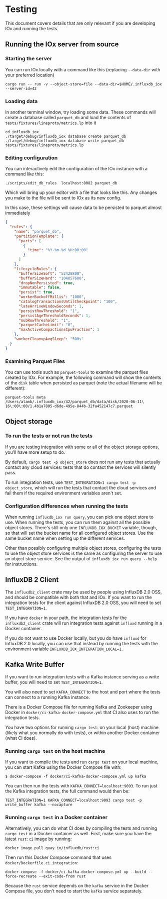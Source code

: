 # Testing

This document covers details that are only relevant if you are developing IOx and running the tests.


## Running the IOx server from source

### Starting the server
You can run IOx locally with a command like this (replacing `--data-dir` with your preferred location)

```shell
cargo run -- run -v --object-store=file --data-dir=$HOME/.influxdb_iox --server-id=42
```

### Loading data
In another terminal window, try loading some data. These commands will create a database called `parquet_db` and load the contents of `tests/fixtures/lineproto/metrics.lp` into it

```shell
cd influxdb_iox
./target/debug/influxdb_iox database create parquet_db
./target/debug/influxdb_iox database write parquet_db tests/fixtures/lineproto/metrics.lp
```

### Editing configuration
You can interactively edit the configuration of the IOx instance with a command like this:

```shell
./scripts/edit_db_rules  localhost:8082 parquet_db
```

Which will bring up your editor with a file that looks like this. Any changes you make to the file will be sent to IOx as its new config.

In this case, these settings will cause data to be persisted to parquet almost immediately

```json
{
  "rules": {
    "name": "parquet_db",
    "partitionTemplate": {
      "parts": [
        {
          "time": "%Y-%m-%d %H:00:00"
        }
      ]
    },
    "lifecycleRules": {
      "bufferSizeSoft": "52428800",
      "bufferSizeHard": "104857600",
      "dropNonPersisted": true,
      "immutable": false,
      "persist": true,
      "workerBackoffMillis": "1000",
      "catalogTransactionsUntilCheckpoint": "100",
      "lateArriveWindowSeconds": 1,
      "persistRowThreshold": "1",
      "persistAgeThresholdSeconds": 1,
      "mubRowThreshold": "1",
      "parquetCacheLimit": "0",
      "maxActiveCompactionsCpuFraction": 1
    },
    "workerCleanupAvgSleep": "500s"
  }
}
```

### Examining Parquet Files
You can use tools such as `parquet-tools` to examine the parquet files created by IOx. For example, the following command will show the contents of the `disk` table when persisted as parquet (note the actual filename will be different):

```shell
parquet-tools meta /Users/alamb/.influxdb_iox/42/parquet_db/data/disk/2020-06-11\ 16\:00\:00/1.4b1a7805-d6de-495e-844b-32fa452147c7.parquet
```


## Object storage

### To run the tests or not run the tests

If you are testing integration with some or all of the object storage options, you'll have more
setup to do.

By default, `cargo test -p object_store` does not run any tests that actually contact
any cloud services: tests that do contact the services will silently pass.

To run integration tests, use `TEST_INTEGRATION=1 cargo test -p object_store`, which will run the
tests that contact the cloud services and fail them if the required environment variables aren't
set.

### Configuration differences when running the tests

When running `influxdb_iox run query`, you can pick one object store to use. When running the tests,
you can run them against all the possible object stores. There's still only one
`INFLUXDB_IOX_BUCKET` variable, though, so that will set the bucket name for all configured object
stores. Use the same bucket name when setting up the different services.

Other than possibly configuring multiple object stores, configuring the tests to use the object
store services is the same as configuring the server to use an object store service. See the output
of `influxdb_iox run query --help` for instructions.

## InfluxDB 2 Client

The `influxdb2_client` crate may be used by people using InfluxDB 2.0 OSS, and should be compatible
with both that and IOx. If you want to run the integration tests for the client against InfluxDB
2.0 OSS, you will need to set `TEST_INTEGRATION=1`.

If you have `docker` in your path, the integration tests for the `influxdb2_client` crate will run
integration tests against `influxd` running in a Docker container.

If you do not want to use Docker locally, but you do have `influxd` for InfluxDB
2.0 locally, you can use that instead by running the tests with the environment variable
`INFLUXDB_IOX_INTEGRATION_LOCAL=1`.

## Kafka Write Buffer

If you want to run integration tests with a Kafka instance serving as a write buffer, you will need
to set `TEST_INTEGRATION=1`.

You will also need to set `KAFKA_CONNECT` to the host and port where the tests can connect to a
running Kafka instance.

There is a Docker Compose file for running Kafka and Zookeeper using Docker in
`docker/ci-kafka-docker-compose.yml` that CI also uses to run the integration tests.

You have two options for running `cargo test`: on your local (host) machine (likely what you
normally do with tests), or within another Docker container (what CI does).

### Running `cargo test` on the host machine

If you want to compile the tests and run `cargo test` on your local machine, you can start Kafka
using the Docker Compose file with:

```
$ docker-compose -f docker/ci-kafka-docker-compose.yml up kafka
```

You can then run the tests with `KAFKA_CONNECT=localhost:9093`. To run just the Kafka integration
tests, the full command would then be:

```
TEST_INTEGRATION=1 KAFKA_CONNECT=localhost:9093 cargo test -p write_buffer kafka --nocapture
```

### Running `cargo test` in a Docker container

Alternatively, you can do what CI does by compiling the tests and running `cargo test` in a Docker
container as well. First, make sure you have the latest `rust:ci` image by running:

```
docker image pull quay.io/influxdb/rust:ci
```

Then run this Docker Compose command that uses `docker/Dockerfile.ci.integration`:

```
docker-compose -f docker/ci-kafka-docker-compose.yml up --build --force-recreate --exit-code-from rust
```

Because the `rust` service depends on the `kafka` service in the Docker Compose file, you don't
need to start the `kafka` service separately.
